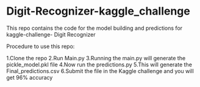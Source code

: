 # Digit-Recognizer-kaggle_challenge
This repo contains the code for the model building and predictions for kaggle-challenge- Digit Recognizer

Procedure to use this repo:

1.Clone the repo
2.Run Main.py
3.Running the main.py will generate the pickle_model.pkl file 
4.Now run the predictions.py 
5.This will generate the Final_predictions.csv
6.Submit the file in the Kaggle challenge and you will get 96% accuracy

